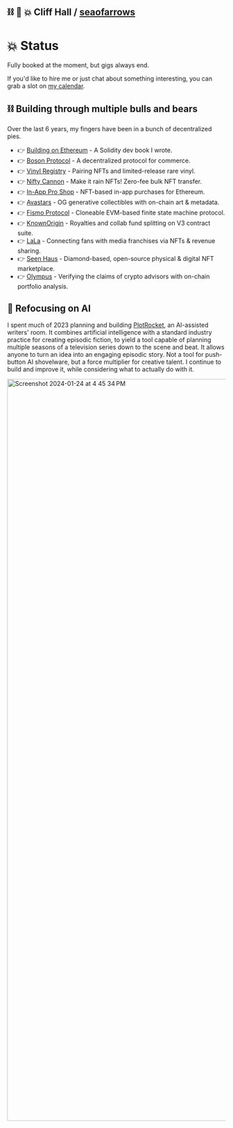 ##  ⛓ 🧠 💥 Cliff Hall / [seaofarrows](https://solo.to/seaofarrows)

# 💥 Status
Fully booked at the moment, but gigs always end. 

If you'd like to hire me or just chat about something interesting, you can grab a slot on [my calendar](https://calendly.com/cliffhall).

## ⛓ Building through multiple bulls and bears
Over the last 6 years, my fingers have been in a bunch of decentralized pies.

- 👉 [Building on Ethereum](https://amzn.to/3iDsG1q) - A Solidity dev book I wrote.
- 👉 [Boson Protocol](https://www.bosonprotocol.io/) - A decentralized protocol for commerce.
- 👉 [Vinyl Registry](https://vinylregistry.org) - Pairing NFTs and limited-release rare vinyl.
- 👉 [Nifty Cannon](https://niftycannon.app) - Make it rain NFTs! Zero-fee bulk NFT transfer.
- 👉 [In-App Pro Shop](https://in-app-pro-shop.futurescale.com/) - NFT-based in-app purchases for Ethereum.
- 👉 [Avastars](https://nft42.github.io/Avastars-Contracts/) - OG generative collectibles with on-chain art & metadata.
- 👉 [Fismo Protocol](https://github.com/cliffhall/Fismo/blob/main/README.md) - Cloneable EVM-based finite state machine protocol.
- 👉 [KnownOrigin](https://knownorigin.io) - Royalties and collab fund splitting on V3 contract suite.
- 👉 [LaLa](https://lala.xyz) - Connecting fans with media franchises via NFTs & revenue sharing.
- 👉 [Seen Haus](https://github.com/seen-haus/seen-contracts) - Diamond-based, open-source physical & digital NFT marketplace.
- 👉 [Olympus](https://www.behance.net/gallery/82333699/Olympus-Verified) - Verifying the claims of crypto advisors with on-chain portfolio analysis.

## 🧠 Refocusing on AI
I spent much of 2023 planning and building [PlotRocket](https://plotrocket.app), an AI-assisted writers' room. It combines artificial intelligence with a standard industry practice for creating episodic fiction, to yield a tool capable of planning multiple seasons of a television series down to the scene and beat. It allows anyone to turn an idea into an engaging episodic story. Not a tool for push-button AI shovelware, but a force multiplier for creative talent. I continue to build and improve it, while considering what to actually do with it. 

<img width="1710" alt="Screenshot 2024-01-24 at 4 45 34 PM" src="https://github.com/cliffhall/cliffhall/assets/871933/4f510aef-7624-46bf-925e-ef126c2ba06f">

